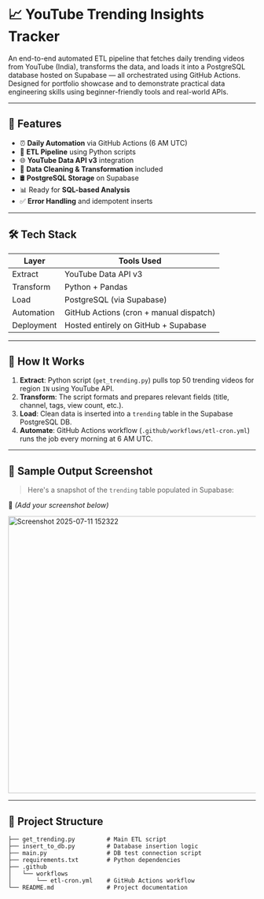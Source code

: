 # 📈 YouTube Trending Insights Tracker

An end-to-end automated ETL pipeline that fetches daily trending videos from YouTube (India), transforms the data, and loads it into a PostgreSQL database hosted on Supabase — all orchestrated using GitHub Actions. Designed for portfolio showcase and to demonstrate practical data engineering skills using beginner-friendly tools and real-world APIs.

---

## 🚀 Features

- ⏰ **Daily Automation** via GitHub Actions (6 AM UTC)
- 🔄 **ETL Pipeline** using Python scripts
- 🌐 **YouTube Data API v3** integration
- 🧹 **Data Cleaning & Transformation** included
- 🛢️ **PostgreSQL Storage** on Supabase
- 📊 Ready for **SQL-based Analysis**
- ✅ **Error Handling** and idempotent inserts

---

## 🛠️ Tech Stack

| Layer        | Tools Used                                      |
|--------------|-------------------------------------------------|
| Extract      | YouTube Data API v3                             |
| Transform    | Python + Pandas                                 |
| Load         | PostgreSQL (via Supabase)                       |
| Automation   | GitHub Actions (cron + manual dispatch)         |
| Deployment   | Hosted entirely on GitHub + Supabase            |

---

## 🔄 How It Works

1. **Extract**: Python script (`get_trending.py`) pulls top 50 trending videos for region `IN` using YouTube API.
2. **Transform**: The script formats and prepares relevant fields (title, channel, tags, view count, etc.).
3. **Load**: Clean data is inserted into a `trending` table in the Supabase PostgreSQL DB.
4. **Automate**: GitHub Actions workflow (`.github/workflows/etl-cron.yml`) runs the job every morning at 6 AM UTC.

---

## 🧪 Sample Output Screenshot

> Here's a snapshot of the `trending` table populated in Supabase:

📸 *(Add your screenshot below)*

<img width="1366" height="563" alt="Screenshot 2025-07-11 152322" src="https://github.com/user-attachments/assets/3fe7eeea-3cfa-493e-9925-4a9fac6b7a0f" />


---

## 📂 Project Structure

```plaintext
├── get_trending.py         # Main ETL script
├── insert_to_db.py         # Database insertion logic
├── main.py                 # DB test connection script
├── requirements.txt        # Python dependencies
├── .github
│   └── workflows
│       └── etl-cron.yml    # GitHub Actions workflow
└── README.md               # Project documentation
